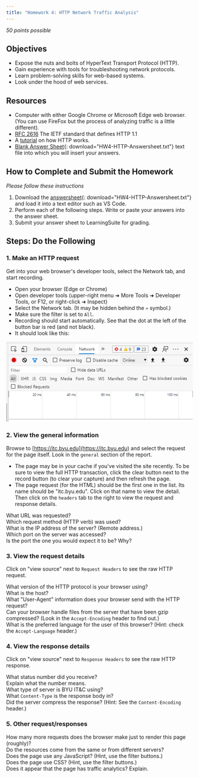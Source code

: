```yaml
---
title: "Homework 4: HTTP Network Traffic Analysis"
---
```


*50 points possible*

## Objectives

* Expose the nuts and bolts of HyperText Transport Protocol (HTTP).
* Gain experience with tools for troubleshooting network protocols.
* Learn problem-solving skills for web-based systems.
* Look under the hood of web services.

## Resources

* Computer with either Google Chrome or Microsoft Edge web browser. (You can use FireFox but the process of analyzing traffic is a little different).
* [RFC 2616](https://www.rfc-editor.org/info/rfc2616) The IETF standard that defines HTTP 1.1
* A [tutorial](http://www.steves-internet-guide.com/http-basics/) on how HTTP works.
* [Blank Answer Sheet](HW4-HTTP-Answersheet.txt){: download="HW4-HTTP-Answersheet.txt"} text file into which you will insert your answers.

## How to Complete and Submit the Homework
*Please follow these instructions*

1. Download the [answersheet](HW4-HTTP-Answersheet.txt){: download="HW4-HTTP-Answersheet.txt"} and load it into a text editor such as VS Code.
2. Perform each of the following steps. Write or paste your answers into the answer sheet.
3. Submit your answer sheet to LearningSuite for grading.

## Steps: Do the Following

### 1. Make an HTTP request

Get into your web browser's developer tools, select the Network tab, and start recording.

* Open your browser (Edge or Chrome)
* Open developer tools (upper-right menu ➜ More Tools ➜ Developer Tools, or F12, or right-click ➜ Inspect)
* Select the Network tab. (It may be hidden behind the `»` symbol.)
* Make sure the filter is set to `All`.
* Recording should start automatically. See that the dot at the left of the button bar is red (and not black).
* It should look like this:

![Image of the network tab area](images/developer-tools-network.png)

### 2. View the general information

Browse to [https://itc.byu.edu](https://itc.byu.edu) and select the request for the page itself. Look in the `general` section of the report.

* The page may be in your cache if you've visited the site recently. To be sure to view the full HTTP transaction, click the clear button next to the record button (to clear your capture) and then refresh the page.
* The page request (for the HTML) should be the first one in the list. Its name should be "itc.byu.edu". Click on that name to view the detail. Then click on the `headers` tab to the right to view the request and response details.

<p>
<div class="question">What URL was requested?</div>
<div class="question">Which request method (HTTP verb) was used?</div>
<div class="question">What is the IP address of the server? (Remote address.)</div>
<div class="question">Which port on the server was accessed?</div>
<div class="question">Is the port the one you would expect it to be? Why?</div>
</p>

### 3. View the request details

Click on "view source" next to `Request Headers` to see the raw HTTP request.

<p>
<div class="question">What version of the HTTP protocol is your browser using?</div>
<div class="question">What is the host?</div>
<div class="question">What "User-Agent" information does your browser send with the HTTP request?</div>
<div class="question">Can your browser handle files from the server that have been gzip compressed? (Look in the <code>Accept-Encoding</code> header to find out.)</div>
<div class="question">What is the preferred language for the user of this browser? (Hint: check the <code>Accept-Language</code> header.)</div>
</p>

### 4. View the response  details

Click on "view source" next to `Response Headers` to see the raw HTTP response.

<p>
<div class="question">What status number did you receive?</div>
<div class="question">Explain what the number means.</div>
<div class="question">What type of server is BYU IT&C using?</div>
<div class="question">What <code>Content-Type</code> is the response body in?</div>
<div class="question">Did the server compress the response? (Hint: See the <code>Content-Encoding</code> header.)</div>
</p>

### 5. Other request/responses

<p>
<div class="question">How many more requests does the browser make just to render this page (roughly)?</div>
<div class="question">Do the resources come from the same or from different servers?</div>
<div class="question">Does the page use any JavaScript? (Hint, use the filter buttons.)</div>
<div class="question">Does the page use CSS? (Hint, use the filter buttons.)</div>
<div class="question">Does it appear that the page has traffic analytics? Explain.</div>
</p>
